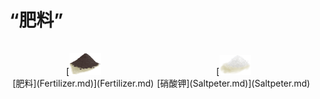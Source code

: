 # “肥料”  
<div style="display:table"><div style="display:inline-block;padding-top:15px;padding-left:5px;border:none;text-align:center;min-width:150px;min-height:0px;margin: auto">[<div style="width:50px;display:inline-block;text-align:center"><img decoding="async" src="Sprite/FineDirt.png" href="a.md" style="max-width:50px;max-height:50px;"></div><br>[肥料](Fertilizer.md)](Fertilizer.md)</div><div style="display:inline-block;padding-top:15px;padding-left:5px;border:none;text-align:center;min-width:150px;min-height:0px;margin: auto">[<div style="width:50px;display:inline-block;text-align:center"><img decoding="async" src="Sprite/Saltpeter.png" href="a.md" style="max-width:50px;max-height:50px;"></div><br>[硝酸钾](Saltpeter.md)](Saltpeter.md)</div></div>  
  
